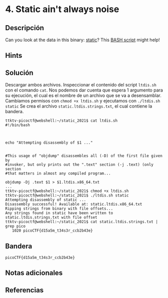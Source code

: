 # 4. Static ain't always noise

## Descripción
Can you look at the data in this binary: [static](https://mercury.picoctf.net/static/ff4e569d6b49b92d090796d4631a2577/static)? This [BASH script](https://mercury.picoctf.net/static/ff4e569d6b49b92d090796d4631a2577/ltdis.sh) might help!

## Hints


## Solución
Descargar ambos archivos.
Inspeccionar el contenido del script ``ltdis.sh`` con el comando `cat`.
Nos podemos dar cuenta que espera 1 argumento para su ejecución, el cual es el nombre de un archivo que se va a desensamblar.
Cambiamos permisos con ``chmod +x ltdis.sh`` y ejecutamos con `./ltdis.sh static`
Se crea el archivo `static.ltdis.strings.txt`, el cual contiene la bandera.

```
ttktv-picoctf@webshell:~/static_2021$ cat ltdis.sh 
#!/bin/bash



echo "Attempting disassembly of $1 ..."


#This usage of "objdump" disassembles all (-D) of the first file given by 
#invoker, but only prints out the ".text" section (-j .text) (only section
#that matters in almost any compiled program...

objdump -Dj .text $1 > $1.ltdis.x86_64.txt
...
ttktv-picoctf@webshell:~/static_2021$ chmod +x ltdis.sh
ttktv-picoctf@webshell:~/static_2021$ ./ltdis.sh static
Attempting disassembly of static ...
Disassembly successful! Available at: static.ltdis.x86_64.txt
Ripping strings from binary with file offsets...
Any strings found in static have been written to static.ltdis.strings.txt with file offset
ttktv-picoctf@webshell:~/static_2021$ cat static.ltdis.strings.txt | grep pico
   1020 picoCTF{d15a5m_t34s3r_ccb2b43e}
```

## Bandera 
```
picoCTF{d15a5m_t34s3r_ccb2b43e}
```

## Notas adicionales


## Referencias

